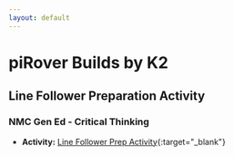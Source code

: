 ```yaml
---
layout: default
---
```


# piRover Builds by K2

## Line Follower Preparation Activity
### NMC Gen Ed - Critical Thinking 


- **Activity:** [Line Follower Prep Activity](LineFollowerPrepActivity.docx){:target="_blank"}





